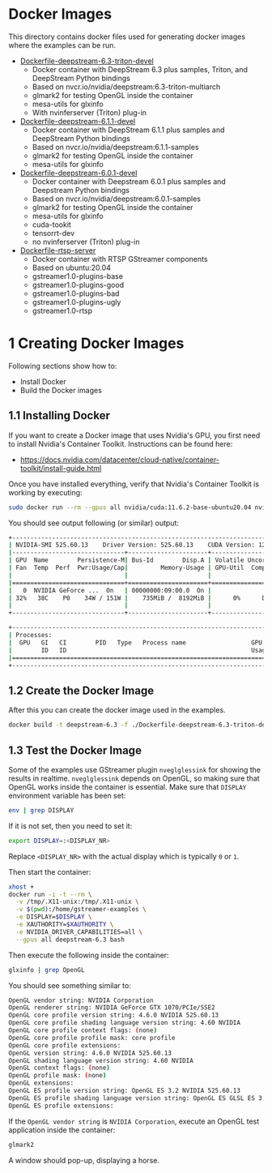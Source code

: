 # Docker Images

This directory contains docker files used for generating docker images where the examples can be run.

* [Dockerfile-deepstream-6.3-triton-devel](Dockerfile-deepstream-6.3-triton-devel)
  * Docker container with DeepStream 6.3 plus samples, Triton, and DeepStream Python bindings
  * Based on nvcr.io/nvidia/deepstream:6.3-triton-multiarch
  * glmark2 for testing OpenGL inside the container
  * mesa-utils for glxinfo
  * With nvinferserver (Triton) plug-in
* [Dockerfile-deepstream-6.1.1-devel](Dockerfile-deepstream-6.1.1-devel)
  * Docker container with DeepStream 6.1.1 plus samples and DeepStream Python bindings
  * Based on nvcr.io/nvidia/deepstream:6.1.1-samples
  * glmark2 for testing OpenGL inside the container
  * mesa-utils for glxinfo
* [Dockerfile-deepstream-6.0.1-devel](Dockerfile-deepstream-6.0.1-devel)
  * Docker container with Deepstream 6.0.1 plus samples and Deepstream Python bindings
  * Based on nvcr.io/nvidia/deepstream:6.0.1-samples
  * glmark2 for testing OpenGL inside the container
  * mesa-utils for glxinfo
  * cuda-tookit
  * tensorrt-dev
  * no nvinferserver (Triton) plug-in
* [Dockerfile-rtsp-server](Dockerfile-rtsp-server)
  * Docker container with RTSP GStreamer components
  * Based on ubuntu:20.04
  * gstreamer1.0-plugins-base
  * gstreamer1.0-plugins-good
  * gstreamer1.0-plugins-bad
  * gstreamer1.0-plugins-ugly
  * gstreamer1.0-rtsp

# 1 Creating Docker Images

Following sections show how to:

* Install Docker
* Build the Docker images

## 1.1 Installing Docker

If you want to create a Docker image that uses Nvidia's GPU, you first need to install Nvidia's Container Toolkit.
Instructions can be found here:

* https://docs.nvidia.com/datacenter/cloud-native/container-toolkit/install-guide.html

Once you have installed everything, verify that Nvidia's Container Toolkit is working by executing:

```bash
sudo docker run --rm --gpus all nvidia/cuda:11.6.2-base-ubuntu20.04 nvidia-smi
```

You should see output following (or similar) output:

```bash
+-----------------------------------------------------------------------------+
| NVIDIA-SMI 525.60.13    Driver Version: 525.60.13    CUDA Version: 12.0     |
|-------------------------------+----------------------+----------------------+
| GPU  Name        Persistence-M| Bus-Id        Disp.A | Volatile Uncorr. ECC |
| Fan  Temp  Perf  Pwr:Usage/Cap|         Memory-Usage | GPU-Util  Compute M. |
|                               |                      |               MIG M. |
|===============================+======================+======================|
|   0  NVIDIA GeForce ...  On   | 00000000:09:00.0  On |                  N/A |
| 32%   38C    P0    34W / 151W |    735MiB /  8192MiB |      0%      Default |
|                               |                      |                  N/A |
+-------------------------------+----------------------+----------------------+

+-----------------------------------------------------------------------------+
| Processes:                                                                  |
|  GPU   GI   CI        PID   Type   Process name                  GPU Memory |
|        ID   ID                                                   Usage      |
|=============================================================================|
+-----------------------------------------------------------------------------+
```

## 1.2 Create the Docker Image

After this you can create the docker image used in the examples.

```bash
docker build -t deepstream-6.3 -f ./Dockerfile-deepstream-6.3-triton-devel .
```

## 1.3 Test the Docker Image

Some of the examples use GStreamer plugin `nveglglessink` for showing the results in realtime. `nveglglessink`
depends on OpenGL, so making sure that OpenGL works inside the container is essential. Make sure that `DISPLAY`
environment variable has been set:

```bash
env | grep DISPLAY
```
If it is not set, then you need to set it:

```bash
export DISPLAY=:<DISPLAY_NR>
```

Replace `<DISPLAY_NR>` with the actual display which is typically `0` or `1`.

Then start the container:

```bash
xhost +
docker run -i -t --rm \
  -v /tmp/.X11-unix:/tmp/.X11-unix \
  -v $(pwd):/home/gstreamer-examples \
  -e DISPLAY=$DISPLAY \
  -e XAUTHORITY=$XAUTHORITY \
  -e NVIDIA_DRIVER_CAPABILITIES=all \
  --gpus all deepstream-6.3 bash
```

Then execute the following inside the container:

```bash
glxinfo | grep OpenGL
```

You should see something similar to:

```bash
OpenGL vendor string: NVIDIA Corporation
OpenGL renderer string: NVIDIA GeForce GTX 1070/PCIe/SSE2
OpenGL core profile version string: 4.6.0 NVIDIA 525.60.13
OpenGL core profile shading language version string: 4.60 NVIDIA
OpenGL core profile context flags: (none)
OpenGL core profile profile mask: core profile
OpenGL core profile extensions:
OpenGL version string: 4.6.0 NVIDIA 525.60.13
OpenGL shading language version string: 4.60 NVIDIA
OpenGL context flags: (none)
OpenGL profile mask: (none)
OpenGL extensions:
OpenGL ES profile version string: OpenGL ES 3.2 NVIDIA 525.60.13
OpenGL ES profile shading language version string: OpenGL ES GLSL ES 3.20
OpenGL ES profile extensions:
```

If the `OpenGL vendor string` is `NVIDIA Corporation`, execute an OpenGL test application inside the container:

```bash
glmark2
```

A window should pop-up, displaying a horse.

